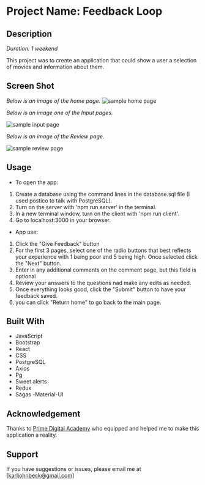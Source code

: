 # Project Name: Feedback Loop

## Description

_Duration: 1 weekend_

This project was to create an application that could show a user a selection of movies and information about them. 

## Screen Shot

_Below is an image of the home page._
![sample home page](/sample/sample_home.png)

_Below is an image one of the Input pages._

![sample input page](/sample/sample_input.png)

_Below is an image of the Review page._

![sample review page](/sample/sample_review.png)



## Usage

- To open the app:

1. Create a database using the command lines in the database.sql file (I used postico to talk with PostgreSQL).
2. Turn on the server with 'npm run server' in the terminal.
3. In a new terminal window, turn on the client with 'npm run client'.
4. Go to localhost:3000 in your browser.

- App use: 
1. Click the "Give Feedback" button
2. For the first 3 pages, select one of the radio buttons that best reflects your experience with 1 being poor and 5 being high. Once selected click the "Next" button.
3. Enter in any additional comments on the comment page, but this field is optional
4. Review your answers to the questions nad make any edits as needed.
5. Once everything looks good, click the "Submit" button to have your feedback saved.
6. you can click "Return home" to go back to the main page. 

## Built With

- JavaScript
- Bootstrap
- React
- CSS
- PostgreSQL
- Axios
- Pg
- Sweet alerts
- Redux
- Sagas
-Material-UI



## Acknowledgement
Thanks to [Prime Digital Academy](www.primeacademy.io) who equipped and helped me to make this application a reality.

## Support
If you have suggestions or issues, please email me at [karljohnbeck@gmail.com]